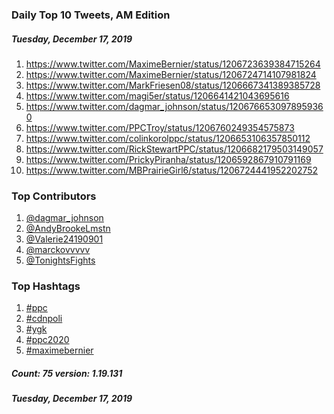 ### Daily Top 10 Tweets, AM Edition
##### Tuesday, December 17, 2019
 1) https://www.twitter.com/MaximeBernier/status/1206723639384715264
 2) https://www.twitter.com/MaximeBernier/status/1206724714107981824
 3) https://www.twitter.com/MarkFriesen08/status/1206667341389385728
 4) https://www.twitter.com/magi5er/status/1206641421043695616
 5) https://www.twitter.com/dagmar_johnson/status/1206766530978959360
 6) https://www.twitter.com/PPCTroy/status/1206760249354575873
 7) https://www.twitter.com/colinkorolppc/status/1206653106357850112
 8) https://www.twitter.com/RickStewartPPC/status/1206682179503149057
 9) https://www.twitter.com/PrickyPiranha/status/1206592867910791169
10) https://www.twitter.com/MBPrairieGirl6/status/1206724441952202752

### Top Contributors
  1) [@dagmar_johnson](https://www.twitter.com/dagmar_johnson)
  2) [@AndyBrookeLmstn](https://www.twitter.com/AndyBrookeLmstn)
  3) [@Valerie24190901](https://www.twitter.com/Valerie24190901)
  4) [@marckovvvvv](https://www.twitter.com/marckovvvvv)
  5) [@TonightsFights](https://www.twitter.com/TonightsFights)


### Top Hashtags

  1) [#ppc](https://www.twitter.com/hashtag/ppc)
  2) [#cdnpoli](https://www.twitter.com/hashtag/cdnpoli)
  3) [#ygk](https://www.twitter.com/hashtag/ygk)
  4) [#ppc2020](https://www.twitter.com/hashtag/ppc2020)
  5) [#maximebernier](https://www.twitter.com/hashtag/maximebernier)

##### Count: 75	version: 1.19.131
##### Tuesday, December 17, 2019

